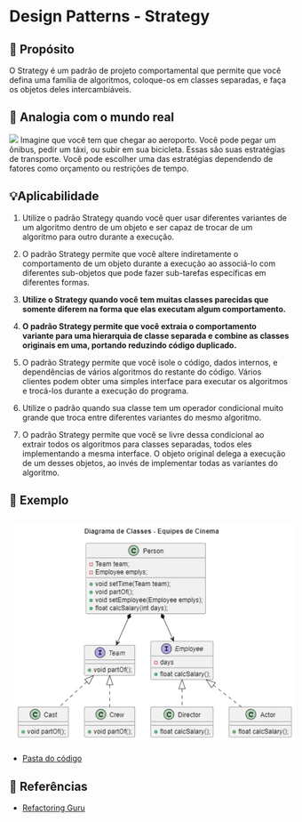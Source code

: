 # Design Patterns - Strategy

## 💬 Propósito
O Strategy é um padrão de projeto comportamental que permite que você defina uma família de algoritmos, coloque-os em classes separadas, e faça os objetos deles intercambiáveis.

## 🚗 Analogia com o mundo real

<img src="https://refactoring.guru/images/patterns/content/strategy/strategy-comic-1-pt-br.png">
Imagine que você tem que chegar ao aeroporto. Você pode pegar um ônibus, pedir um táxi, ou subir em sua bicicleta. Essas são suas estratégias de transporte. Você pode escolher uma das estratégias dependendo de fatores como orçamento ou restrições de tempo.

## 💡Aplicabilidade

1. Utilize o padrão Strategy quando você quer usar diferentes variantes de um algoritmo dentro de um objeto e ser capaz de trocar de um algoritmo para outro durante a execução.

2. O padrão Strategy permite que você altere indiretamente o comportamento de um objeto durante a execução ao associá-lo com diferentes sub-objetos que pode fazer sub-tarefas específicas em diferentes formas.

3. <strong>Utilize o Strategy quando você tem muitas classes parecidas que somente diferem na forma que elas executam algum comportamento.</strong>

4. <strong>O padrão Strategy permite que você extraia o comportamento variante para uma hierarquia de classe separada e combine as classes originais em uma, portando reduzindo código duplicado.</strong>

5. O padrão Strategy permite que você isole o código, dados internos, e dependências de vários algoritmos do restante do código. Vários clientes podem obter uma simples interface para executar os algoritmos e trocá-los durante a execução do programa.

6. Utilize o padrão quando sua classe tem um operador condicional muito grande que troca entre diferentes variantes do mesmo algoritmo.

7. O padrão Strategy permite que você se livre dessa condicional ao extrair todos os algoritmos para classes separadas, todos eles implementando a mesma interface. O objeto original delega a execução de um desses objetos, ao invés de implementar todas as variantes do algoritmo.

## 🎥 Exemplo
<section align="center">
  <img src="./diagramas/diagramaStrategy.png" style="vertical-align:top; align:center; display:inline-flex; padding: 10px;"></img>
</section>

- <a href="./codigos">Pasta do código</a>

## 📌 Referências
- <a href="https://refactoring.guru/refactoring/catalog">Refactoring Guru</a>
<!--- https://refactoring.guru/pt-br/design-patterns/catalog -> strategy -->
